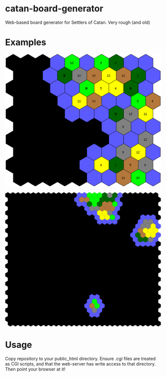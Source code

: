 catan-board-generator
=====================

Web-based board generator for Settlers of Catan.  Very rough (and old)

Examples
===

![Example 1](/example/board14663.png?raw=true)

![Example 2](/example/board20416.png?raw=true)


Usage
===

Copy repository to your public_html directory.  Ensure .cgi files are treated as CGI scripts, and that the web-server has write access to that directory.  Then point your browser at it!

